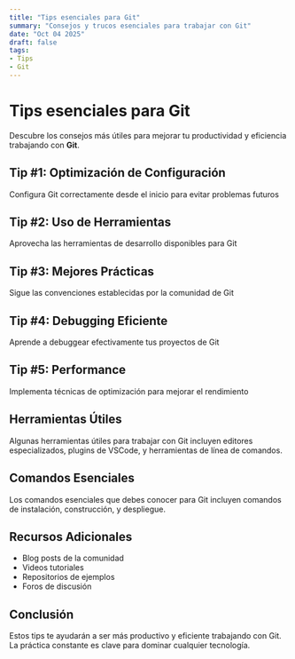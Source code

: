 ```yaml
---
title: "Tips esenciales para Git"
summary: "Consejos y trucos esenciales para trabajar con Git"
date: "Oct 04 2025"
draft: false
tags:
- Tips
- Git
---
```


# Tips esenciales para Git

Descubre los consejos más útiles para mejorar tu productividad y eficiencia trabajando con **Git**.

## Tip #1: Optimización de Configuración

Configura Git correctamente desde el inicio para evitar problemas futuros

## Tip #2: Uso de Herramientas

Aprovecha las herramientas de desarrollo disponibles para Git

## Tip #3: Mejores Prácticas

Sigue las convenciones establecidas por la comunidad de Git

## Tip #4: Debugging Eficiente

Aprende a debuggear efectivamente tus proyectos de Git

## Tip #5: Performance

Implementa técnicas de optimización para mejorar el rendimiento

## Herramientas Útiles

Algunas herramientas útiles para trabajar con Git incluyen editores especializados, plugins de VSCode, y herramientas de línea de comandos.

## Comandos Esenciales

Los comandos esenciales que debes conocer para Git incluyen comandos de instalación, construcción, y despliegue.

## Recursos Adicionales

- Blog posts de la comunidad
- Videos tutoriales
- Repositorios de ejemplos
- Foros de discusión

## Conclusión

Estos tips te ayudarán a ser más productivo y eficiente trabajando con Git. La práctica constante es clave para dominar cualquier tecnología.
